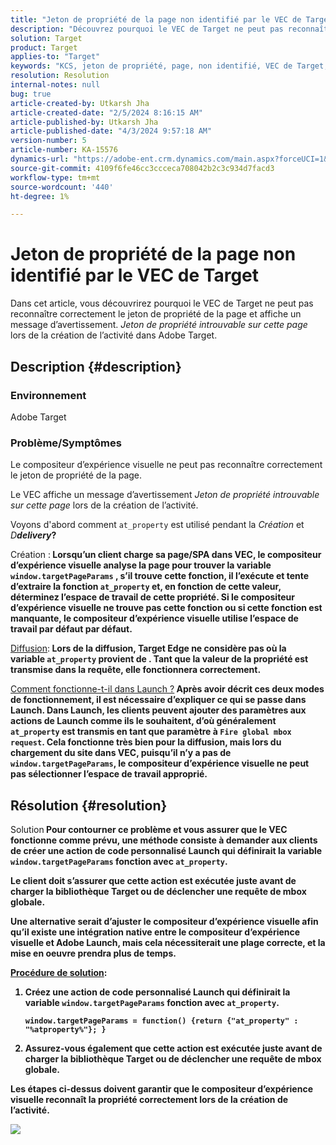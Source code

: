 ```yaml
---
title: "Jeton de propriété de la page non identifié par le VEC de Target"
description: "Découvrez pourquoi le VEC de Target ne peut pas reconnaître correctement le jeton de propriété de la page dans Adobe Target."
solution: Target
product: Target
applies-to: "Target"
keywords: "KCS, jeton de propriété, page, non identifié, VEC de Target, Adobe Target, at_property, fonction window.targetPageParams"
resolution: Resolution
internal-notes: null
bug: true
article-created-by: Utkarsh Jha
article-created-date: "2/5/2024 8:16:15 AM"
article-published-by: Utkarsh Jha
article-published-date: "4/3/2024 9:57:18 AM"
version-number: 5
article-number: KA-15576
dynamics-url: "https://adobe-ent.crm.dynamics.com/main.aspx?forceUCI=1&pagetype=entityrecord&etn=knowledgearticle&id=793c2ad0-fec3-ee11-9079-6045bd006a22"
source-git-commit: 4109f6fe46cc3ccceca708042b2c3c934d7facd3
workflow-type: tm+mt
source-wordcount: '440'
ht-degree: 1%

---
```


# Jeton de propriété de la page non identifié par le VEC de Target


Dans cet article, vous découvrirez pourquoi le VEC de Target ne peut pas reconnaître correctement le jeton de propriété de la page et affiche un message d’avertissement. *Jeton de propriété introuvable sur cette page* lors de la création de l’activité dans Adobe Target.

## Description {#description}


### Environnement

Adobe Target



### Problème/Symptômes

Le compositeur d’expérience visuelle ne peut pas reconnaître correctement le jeton de propriété de la page.

Le VEC affiche un message d’avertissement *Jeton de propriété introuvable sur cette page* lors de la création de l’activité.

Voyons d&#39;abord comment `at_property` est utilisé pendant la *Création* et *D<b>delivery*?

</b>Création :<b>
Lorsqu’un client charge sa page/SPA dans VEC, le compositeur d’expérience visuelle analyse la page pour trouver la variable `window.targetPageParams` , s’il trouve cette fonction, il l’exécute et tente d’extraire la fonction `at_property` et, en fonction de cette valeur, déterminez l’espace de travail de cette propriété. Si le compositeur d’expérience visuelle ne trouve pas cette fonction ou si cette fonction est manquante, le compositeur d’expérience visuelle utilise l’espace de travail par défaut par défaut.

</b><u>Diffusion</u>:<b>
Lors de la diffusion, Target Edge ne considère pas où la variable `at_property` provient de . Tant que la valeur de la propriété est transmise dans la requête, elle fonctionnera correctement.

</b><u>Comment fonctionne-t-il dans Launch ?</u><b>
Après avoir décrit ces deux modes de fonctionnement, il est nécessaire d’expliquer ce qui se passe dans Launch.
Dans Launch, les clients peuvent ajouter des paramètres aux actions de Launch comme ils le souhaitent, d’où généralement `at_property` est transmis en tant que paramètre à `Fire global mbox request`.
Cela fonctionne très bien pour la diffusion, mais lors du chargement du site dans VEC, puisqu’il n’y a pas de `window.targetPageParams`, le compositeur d’expérience visuelle ne peut pas sélectionner l’espace de travail approprié.


## Résolution {#resolution}


</b>Solution<b>
Pour contourner ce problème et vous assurer que le VEC fonctionne comme prévu, une méthode consiste à demander aux clients de créer une action de code personnalisé Launch qui définirait la variable `window.targetPageParams` fonction avec `at_property`.

Le client doit s’assurer que cette action est exécutée juste avant de charger la bibliothèque Target ou de déclencher une requête de mbox globale.

Une alternative serait d’ajuster le compositeur d’expérience visuelle afin qu’il existe une intégration native entre le compositeur d’expérience visuelle et Adobe Launch, mais cela nécessiterait une plage correcte, et la mise en oeuvre prendra plus de temps.

<u>Procédure de solution</u>:

1. Créez une action de code personnalisé Launch qui définirait la variable `window.targetPageParams` fonction avec `at_property`.<br>

   ```
   window.targetPageParams = function() {return {"at_property" : "%atproperty%"}; }
   ```


2. Assurez-vous également que cette action est exécutée juste avant de charger la bibliothèque Target ou de déclencher une requête de mbox globale.


Les étapes ci-dessus doivent garantir que le compositeur d’expérience visuelle reconnaît la propriété correctement lors de la création de l’activité.

![](http://omniture.custhelp.com/ci/inlineImage/get/3018176/a5a902ecd7ac849bb5bf0fa7e22e14e7)
